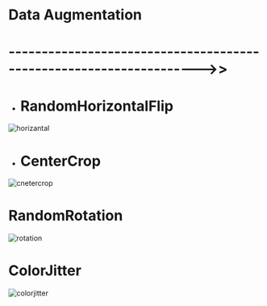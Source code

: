 # Data Augmentation 


# ------------------------------------------------------------------->>

* # RandomHorizontalFlip

![horizantal](https://github.com/Ibrokhim7755/DL_Class_projects/assets/89033710/1e2c8c9b-58b3-4b1e-92a1-8bccedcca6f6)

* # CenterCrop

![cnetercrop](https://github.com/Ibrokhim7755/DL_Class_projects/assets/89033710/65b4c304-8ded-44f0-b486-28a46af1548f)

# RandomRotation

![rotation](https://github.com/Ibrokhim7755/DL_Class_projects/assets/89033710/52e59ce5-fd88-4b89-8ae5-0e9d17809737)

# ColorJitter
![colorjitter](https://github.com/Ibrokhim7755/DL_Class_projects/assets/89033710/049f8880-d482-490e-b117-d4cf2855bc4a)


